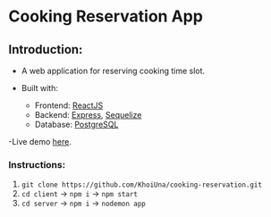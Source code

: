 # Cooking Reservation App

## Introduction:

- A web application for reserving cooking time slot.

- Built with:
  - Frontend: [ReactJS](https://reactjs.org/)
  - Backend: [Express](https://expressjs.com/), [Sequelize](https://sequelize.org/)
  - Database: [PostgreSQL](https://www.postgresql.org/)

-Live demo [here](https://cooking-reservation.vercel.app/).

### Instructions:

1. `git clone https://github.com/KhoiUna/cooking-reservation.git`
2. `cd client` -> `npm i` -> `npm start`
3. `cd server` -> `npm i` -> `nodemon app`
